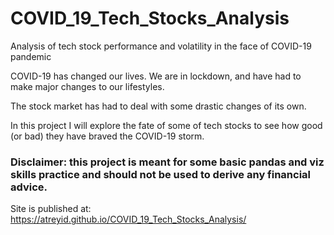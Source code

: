 # COVID_19_Tech_Stocks_Analysis
Analysis of tech stock performance and volatility in the face of COVID-19 pandemic

COVID-19 has changed our lives. 
We are in lockdown, and have had to make major changes to our lifestyles. 
<p> The stock market has had to deal with some drastic changes of its own. 


In this project I will explore the fate of some of tech stocks to see how good (or bad) they have braved the COVID-19 storm.

### Disclaimer: this project is meant for some basic pandas and viz skills practice and should not be used to derive any financial advice.

 Site is published at: https://atreyid.github.io/COVID_19_Tech_Stocks_Analysis/
